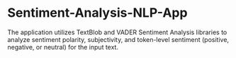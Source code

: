 # Sentiment-Analysis-NLP-App
The application utilizes TextBlob and VADER Sentiment Analysis libraries to analyze sentiment polarity, subjectivity, and token-level sentiment (positive, negative, or neutral) for the input text.
